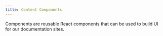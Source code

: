 ```yaml
---
title: Content Components
---
```


 Components are reusable React components that can be used to build UI for our documentation sites.

